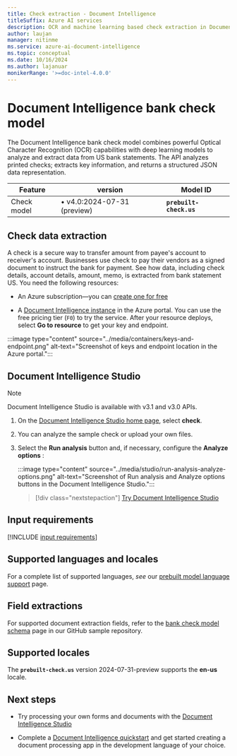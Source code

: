 ```yaml
---
title: Check extraction - Document Intelligence 
titleSuffix: Azure AI services
description: OCR and machine learning based check extraction in Document Intelligence extracts key data from cheques.
author: laujan
manager: nitinme
ms.service: azure-ai-document-intelligence
ms.topic: conceptual
ms.date: 10/16/2024
ms.author: lajanuar
monikerRange: '>=doc-intel-4.0.0'
---
```


<!-- markdownlint-disable MD033 -->

# Document Intelligence bank check model

The Document Intelligence bank check model combines powerful Optical Character Recognition (OCR) capabilities with deep learning models to analyze and extract data from US bank statements. The API analyzes printed checks; extracts key information, and returns a structured JSON data representation.

| Feature   | version| Model ID |
|----------  |---------|--------|
| Check model|&bullet; v4.0:2024-07-31 (preview)|**`prebuilt-check.us`**|

## Check data extraction

A check is a secure way to transfer amount from payee's account to receiver's account. Businesses use check to pay their vendors as a signed document to instruct the bank for payment. See how data, including check details, account details, amount, memo, is extracted from bank statement US. You need the following resources:

* An Azure subscription—you can [create one for free](https://azure.microsoft.com/free/cognitive-services/)

* A [Document Intelligence instance](https://portal.azure.com/#create/Microsoft.CognitiveServicesFormRecognizer) in the Azure portal. You can use the free pricing tier (`F0`) to try the service. After your resource deploys, select **Go to resource** to get your key and endpoint.

 :::image type="content" source="../media/containers/keys-and-endpoint.png" alt-text="Screenshot of keys and endpoint location in the Azure portal.":::

## Document Intelligence Studio

> [!NOTE]
> Document Intelligence Studio is available with v3.1 and v3.0 APIs.

1. On the [Document Intelligence Studio home page](https://documentintelligence.ai.azure.com/studio), select **check**.

1. You can analyze the sample check or upload your own files.

1. Select the **Run analysis** button and, if necessary, configure the **Analyze options** :

    :::image type="content" source="../media/studio/run-analysis-analyze-options.png" alt-text="Screenshot of Run analysis and Analyze options buttons in the Document Intelligence Studio.":::

    > [!div class="nextstepaction"]
    > [Try Document Intelligence Studio](https://formrecognizer.appliedai.azure.com/studio/prebuilt?formType=businessCard)

## Input requirements

[!INCLUDE [input requirements](../includes/input-requirements.md)]

## Supported languages and locales

 For a complete list of supported languages, *see* our [prebuilt model language support](../language-support/prebuilt.md) page.

## Field extractions

For supported document extraction fields, refer to the [bank check model schema](https://github.com/Azure-Samples/document-intelligence-code-samples/blob/main/schema/2024-07-31-preview/bank-check.md) page in our GitHub sample repository.

## Supported locales

The **`prebuilt-check.us`** version 2024-07-31-preview supports the **en-us** locale.

## Next steps

* Try processing your own forms and documents with the [Document Intelligence Studio](https://formrecognizer.appliedai.azure.com/studio)

* Complete a [Document Intelligence quickstart](../quickstarts/get-started-sdks-rest-api.md?view=doc-intel-3.0.0&preserve-view=true) and get started creating a document processing app in the development language of your choice.
